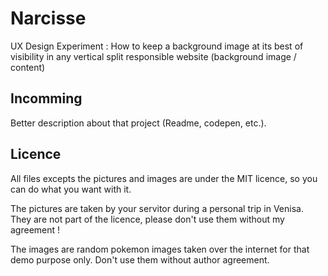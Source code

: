 Narcisse
========

UX Design Experiment : How to keep a background image at its best of visibility in any vertical split responsible website (background image / content)


Incomming
---------

Better description about that project (Readme, codepen, etc.).

Licence
-------

All files excepts the pictures and images are under the MIT licence, so you can do what you want with it. 

The pictures are taken by your servitor during a personal trip in Venisa. They are not part of the licence, please don't use them without my agreement !

The images are random pokemon images taken over the internet for that demo purpose only. Don't use them without author agreement.